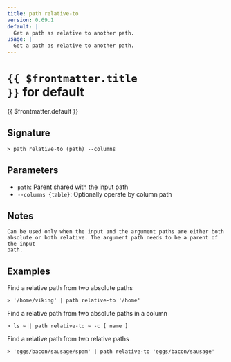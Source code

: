 ```yaml
---
title: path relative-to
version: 0.69.1
default: |
  Get a path as relative to another path.
usage: |
  Get a path as relative to another path.
---
```


# <code>{{ $frontmatter.title }}</code> for default

<div class='command-title'>{{ $frontmatter.default }}</div>

## Signature

```> path relative-to (path) --columns```

## Parameters

 -  `path`: Parent shared with the input path
 -  `--columns {table}`: Optionally operate by column path

## Notes
```text
Can be used only when the input and the argument paths are either both
absolute or both relative. The argument path needs to be a parent of the input
path.
```
## Examples

Find a relative path from two absolute paths
```shell
> '/home/viking' | path relative-to '/home'
```

Find a relative path from two absolute paths in a column
```shell
> ls ~ | path relative-to ~ -c [ name ]
```

Find a relative path from two relative paths
```shell
> 'eggs/bacon/sausage/spam' | path relative-to 'eggs/bacon/sausage'
```
